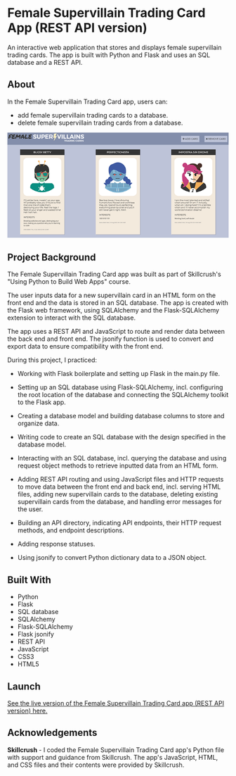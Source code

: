 # Female Supervillain Trading Card App (REST API version)
An interactive web application that stores and displays female supervillain trading cards. The app is built with Python and Flask and uses an SQL database and a REST API. 

## About
In the Female Supervillain Trading Card app, users can:

- add female supervillain trading cards to a database.
- delete female supervillain trading cards from a database.

![Female Supervillain Trading Card app](img/supervillain-trading-card-screenShot.png)

## Project Background
The Female Supervillain Trading Card app was built as part of Skillcrush's "Using Python to Build Web Apps" course. 

The user inputs data for a new supervillain card in an HTML form on the front end and the data is stored in an SQL database. The app is created with the Flask web framework, using SQLAlchemy and the Flask-SQLAlchemy extension to interact with the SQL database. 

The app uses a REST API and JavaScript to route and render data between the back end and front end. The jsonify function is used to convert and export data to ensure compatibility with the front end.

During this project, I practiced: 

- Working with Flask boilerplate and setting up Flask in the main.py file. 

- Setting up an SQL database using Flask-SQLAlchemy, incl. configuring the root location of the database and connecting the SQLAlchemy toolkit to the Flask app. 

- Creating a database model and building database columns to store and organize data. 

- Writing code to create an SQL database with the design specified in the database model. 

- Interacting with an SQL database, incl. querying the database and using request object methods to retrieve inputted data from an HTML form. 

- Adding REST API routing and using JavaScript files and HTTP requests to move data between the front end and back end, incl. serving HTML files, adding new supervillain cards to the database, deleting existing supervillain cards from the database, and handling error messages for the user.

- Building an API directory, indicating API endpoints, their HTTP request methods, and endpoint descriptions. 

- Adding response statuses. 

- Using jsonify to convert Python dictionary data to a JSON object. 

## Built With 
- Python
- Flask
- SQL database
- SQLAlchemy
- Flask-SQLAlchemy
- Flask jsonify
- REST API
- JavaScript
- CSS3
- HTML5

## Launch
[See the live version of the Female Supervillain Trading Card app (REST API version) here.](https://skillcrush-py-cl02-ls10-villain-cards-restapi-flask-final.lonemortensen.repl.co/)

## Acknowledgements

**Skillcrush** - I coded the Female Supervillain Trading Card app's Python file with support and guidance from Skillcrush. The app's JavaScript, HTML, and CSS files and their contents were provided by Skillcrush.  